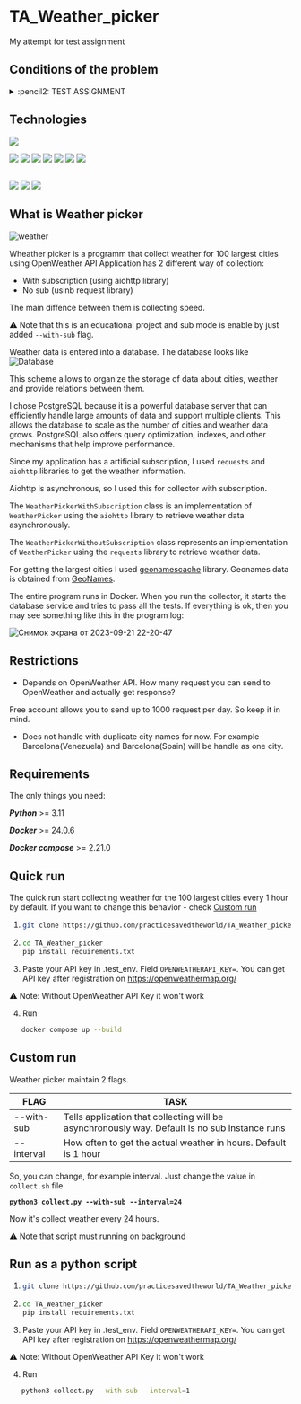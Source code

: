 
# TA_Weather_picker
My attempt for test assignment
##

## Conditions of the problem
<details>
  <summary>  :pencil2: TEST ASSIGNMENT </summary>
<details>
  <summary>  EN </summary>
   Exercise:
The business challenge sounds like this:
"We need to have weather data in the 100 largest cities in the world, based on this data we will manage the capacity of Data Centers in terms of cooling and load"

Clarification of the task from the lead:
"Write a Collector (an entity responsible for collecting statistics) for https://openweathermap.org/, which should each hour collect weather information for the 100 largest cities in the world, and then save the value in the database. When collecting, pay attention to side data, which can be obtained, can we use them for something? When writing, keep in mind that the code may change frequently, so you should think about expanding it and further supporting it. The choice of technologies is at your discretion."


Optional:
-Describe why this database structure was chosen?
-Why was this or that technology chosen?
-What technological limitations are there at this stage?

The repository should have a readme file that contains documentation and startup instructions.

Necessarily:
When you initially configure and launch the composition, the collector will begin to work and collect data.

The result should be posted on Github, the link to which will be sent to my telegram.
Good luck
</details>
<details>
  <summary>  RU </summary>
   Задание:
Задача от бизнеса звучит так:
"Нам нужно иметь данные о погоде в 100 крупнейших городах мира, на основании этих данных мы будем управлять мощностями Дата-центров в плане охлаждения и нагрузки "

Уточнение задачи от лида:
"Напиши Коллектор (сущность, отвечающую за сбор и статистики) для https://openweathermap.org/, который должен каждый час собирать информацию о погоде для 100 крупнейших городов мира, после чего сохранять значение в БД. При сборе обрати внимание на побочные данные, которые можно получить, можем ли мы их для чего-то использовать? При написании следует учитывать, что код может часто меняться, поэтому следует подумать о его расширении и дальнейшей поддержке. Выбор технологий на твое усмотрение."


Опционально:
-Описать почему выбрана такая структура БД?
-Почему выбрана та или иная технология?
-Какие технологические ограничения есть на данном этапе?

В репозитории должен быть файл readme, в котором содержится документация и инструкция по запуску.

Обязательно:
При первоначальной настройке и запуске компоуза коллектор начнет работать и собирать даннные.

Результат должен быть размещен на гитхабе, ссылка на который скинута в мой телеграм.
Удачи
</details>
</details>

##

## Technologies


![](https://img.shields.io/badge/python/3.10.4?color=blue)

![](https://img.shields.io/badge/python-3.11-blue)
![](https://img.shields.io/badge/SQLAlchemy-2.0.20-orange)
![](https://img.shields.io/badge/aiohttp-3.8.5-blue)
![](https://img.shields.io/badge/alembic-1.12.0-orange)
![](https://img.shields.io/badge/pydantic-2.3.0-orange)
![](https://img.shields.io/badge/requests-2.31.0-blue)
![](https://img.shields.io/badge/APScheduler-3.10.4-orange)

##

![](https://img.shields.io/badge/black-23.9.1-blue)
![](https://img.shields.io/badge/flake8-6.1.0-blue)
![](https://img.shields.io/badge/isort-5.12.0-blue)

## What is Weather picker
![weather](https://github.com/practicesavedtheworld/TA_Weather_picker/assets/105741091/6c17a725-4934-4da8-b01d-09d34156a15e)

Wheather picker is a programm that collect weather for 100 largest cities using OpenWeather API
Application has 2 different way of collection:
 - With subscription (using aiohttp library)
 - No sub (usinb request library)

The main diffence between them is collecting speed.

&#9888; Note that this is an educational project and sub mode is enable by just added `--with-sub` flag.

Weather data is entered into a database. The database looks like
![Database](https://github.com/practicesavedtheworld/TA_Weather_picker/assets/105741091/d10d2daa-e203-4017-93a7-65975fd1000f)

This scheme allows to organize the storage of data about cities, weather and provide relations between them.

I chose PostgreSQL because it is a powerful database server that can efficiently handle large amounts of data and support multiple clients. This allows the database to scale as the number of cities and weather data grows. PostgreSQL also offers query optimization, indexes, and other mechanisms that help improve performance.

Since my application has a artificial subscription, I used `requests` and `aiohttp` libraries to get the weather information.

Aiohttp is asynchronous, so I used this for collector with subscription.

The `WeatherPickerWithSubscription` class is an implementation of `WeatherPicker` using the `aiohttp` library to retrieve weather data asynchronously.

The `WeatherPickerWithoutSubscription` class represents an implementation of `WeatherPicker` using the `requests` library to retrieve weather data.

For getting the largest cities I used <a href='https://github.com/yaph/geonamescache'>geonamescache</a> library. Geonames data is obtained from [GeoNames](http://www.geonames.org/).

The entire program runs in Docker. When you run the collector, it starts the database service and tries to pass all the tests. If everything is ok, then you may see something like this in the program log:



![Снимок экрана от 2023-09-21 22-20-47](https://github.com/practicesavedtheworld/TA_Weather_picker/assets/105741091/7bacc9dd-620f-4e18-a7b3-cf4ac2a3b0dc)


##

## Restrictions

- Depends on OpenWeather API. How many request you can send to OpenWeather and actually get response?

Free account allows you to send up to 1000 request per day. So keep it in mind.
- Does not handle with duplicate city names for now. For example Barcelona(Venezuela) and Barcelona(Spain) will be handle as one city.


##


## Requirements
The only things you need:

<b><i>Python</i></b> >= 3.11

<b><i>Docker</i></b> >=  24.0.6

<b><i>Docker compose</i></b> >= 2.21.0
##

## Quick run

The quick run start collecting weather for the 100 largest cities every 1 hour by default. If you want to change this behavior - check [Custom run](#custom-run)
1. ```sh
   git clone https://github.com/practicesavedtheworld/TA_Weather_picker
   ```
2. ```sh
   cd TA_Weather_picker
   pip install requirements.txt
   ```

3. Paste your API key in .test_env. Field ` OPENWEATHERAPI_KEY= `.
You can get API key after registration on https://openweathermap.org/

&#9888; Note: Without OpenWeather API Key it won't work

4. Run
```sh
   docker compose up --build
```

##

## Custom run

Weather picker maintain 2 flags.

|  FLAG | TASK |
| ----------- | ----------- |
| --with-sub    | Tells application that collecting will be asynchronously way. Default is no sub instance runs   |
| --interval    | How often to get the actual weather in hours. Default is 1 hour   |

So, you can change, for example interval.
Just change the value in `collect.sh` file


<code><b>python3 collect.py --with-sub --interval=24</b></code>

Now it's collect weather every 24 hours.

&#9888; Note that script must running on background
##

## Run as a python script


1. ```sh
   git clone https://github.com/practicesavedtheworld/TA_Weather_picker
   ```
2. ```sh
   cd TA_Weather_picker
   pip install requirements.txt
   ```

3. Paste your API key in .test_env. Field ` OPENWEATHERAPI_KEY= `.
You can get API key after registration on https://openweathermap.org/

&#9888; Note: Without OpenWeather API Key it won't work

4. Run
```sh
   python3 collect.py --with-sub --interval=1
```


